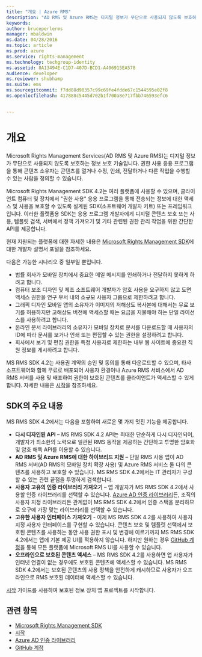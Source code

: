 ```yaml
---
title: "개요 | Azure RMS"
description: "AD RMS 및 Azure RMS는 디지털 정보가 무단으로 사용되지 않도록 보호하는 정보 보호 기술입니다."
keywords: 
author: bruceperlerms
manager: mbaldwin
ms.date: 04/28/2016
ms.topic: article
ms.prod: azure
ms.service: rights-management
ms.technology: techgroup-identity
ms.assetid: 8A13494E-C1D7-407D-BCD1-A406915EA578
audience: developer
ms.reviewer: shubhamp
ms.suite: ems
ms.sourcegitcommit: f7dd88d90357c99c69fe4fdde67c1544595e02f8
ms.openlocfilehash: 417888c5445d702b1f700a8e717fbb746593efc6


---
```


# 개요


Microsoft Rights Management Services(AD RMS 및 Azure RMS)는 디지털 정보가 무단으로 사용되지 않도록 보호하는 정보 보호 기술입니다. 권한 사용 응용 프로그램을 통해 콘텐츠 소유자는 콘텐츠를 열거나 수정, 인쇄, 전달하거나 다른 작업을 수행할 수 있는 사람을 정의할 수 있습니다.

Microsoft Rights Management SDK 4.2는 여러 플랫폼에 사용할 수 있으며, 클라이언트 컴퓨터 및 장치에서 "권한 사용" 응용 프로그램을 통해 전송되는 정보에 대한 액세스 및 사용을 보호할 수 있도록 설계된 SDK(소프트웨어 개발자 키트) 또는 프레임워크입니다. 이러한 플랫폼용 SDK는 응용 프로그램 개발자에게 디지털 콘텐츠 보호 또는 사용, 템플릿 검색, 서버에서 정책 가져오기 및 기타 관련된 권한 관리 작업을 위한 간단한 API를 제공합니다.

현재 지원되는 플랫폼에 대한 자세한 내용은 [Microsoft Rights Management SDK](active-directory-rights-management-services-multi-platform-thin-client-sdk-portal.md)에 대한 개발자 설명서 포털을 참조하세요.

다음은 가능한 시나리오 중 일부일 뿐입니다.

-   법률 회사가 모바일 장치에서 중요한 메일 메시지를 인쇄하거나 전달하지 못하게 하려고 합니다.
-   컴퓨터 보조 디자인 및 제조 소프트웨어 개발자가 암호 사용을 요구하지 않고 도면 액세스 권한을 연구 부서 내의 소규모 사용자 그룹으로 제한하려고 합니다.
-   그래픽 디자인 모바일 앱의 소유자가 이미지의 저해상도 복사본에 대해서는 무료 보기를 허용하지만 고해상도 버전에 액세스할 때는 요금을 지불해야 하는 단일 라이선스를 사용하려고 합니다.
-   온라인 문서 라이브러리의 소유자가 모바일 장치로 문서를 다운로드할 때 사용자의 ID에 따라 문서를 보거나 인쇄 또는 편집할 수 있는 권한을 설정하려고 합니다.
-   회사에서 보기 및 편집 권한을 특정 사용자로 제한하는 내부 웹 사이트에 중요한 직원 정보를 게시하려고 합니다.

MS RMS SDK 4.2는 사용권 계약의 승인 및 동의를 통해 다운로드할 수 있으며, 타사 소프트웨어와 함께 무료로 배포되어 사용자 환경이나 Azure RMS 서비스에서 AD RMS 서버를 사용 및 배포하여 권한이 보호된 콘텐츠를 클라이언트가 액세스할 수 있게 합니다. 자세한 내용은 [시작](get-started.md)을 참조하세요.

## SDK의 주요 내용


MS RMS SDK 4.2에서는 다음을 포함하여 새로운 몇 가지 멋진 기능을 제공합니다.

-   **다시 디자인된 API** – MS RMS SDK 4.2 API는 최대한 단순하게 다시 디자인되어, 개발자가 최소한의 노력으로 일관된 RMS 동작을 제공하는 간단하고 투명한 암호화 및 암호 해독 API를 이용할 수 있습니다.
-   **AD RMS 및 Azure RMS에 대한 하이브리드 지원** – 단일 RMS 사용 앱이 AD RMS 서버(AD RMS의 모바일 장치 확장 사용) 및 Azure RMS 서비스 둘 다의 콘텐츠를 사용하고 보호할 수 있습니다. MS RMS SDK 4.2에서는 IT 관리자가 구성할 수 있는 관련 끝점을 투명하게 검색합니다.
-   **사용자 고유의 인증 라이브러리 가져오기** – 앱 개발자가 MS RMS SDK 4.2에서 사용할 인증 라이브러리를 선택할 수 있습니다. [Azure AD 인증 라이브러리](https://msdn.microsoft.com/library/jj573266.aspx)든, 조직의 사용자 지정 라이브러리든 관계없이 MS RMS SDK 4.2에서 인증 스택을 분리하므로 요구에 가장 맞는 라이브러리를 선택할 수 있습니다.
-   **고유한 사용자 인터페이스 가져오기** - 이제 MS RMS SDK 4.2를 사용하여 사용자 지정 사용자 인터페이스를 구현할 수 있습니다. 콘텐츠 보호 및 템플릿 선택에서 보호된 콘텐츠를 사용하는 동안 사용 권한 표시 및 변경에 이르기까지 MS RMS SDK 4.2에서는 앱에 기본 제공 UI를 적용하지 않습니다. 하지만 원하는 경우 [GitHub 계정](https://github.com/AzureAD/)을 통해 모든 플랫폼에 Microsoft RMS UI를 사용할 수 있습니다.
-   **오프라인으로 보호된 콘텐츠 액세스** – MS RMS SDK 4.2를 사용하면 앱 사용자가 인터넷 연결이 없는 경우에도 보호된 콘텐츠에 액세스할 수 있습니다. MS RMS SDK 4.2에서는 보호된 콘텐츠의 사용 정책을 안전하게 캐시하므로 사용자가 오프라인으로 RMS 보호된 데이터에 액세스할 수 있습니다.

[시작](get-started.md) 가이드를 사용하여 보호된 정보 장치 앱 프로젝트를 시작합니다.

## 관련 항목

* [Microsoft Rights Management SDK](active-directory-rights-management-services-multi-platform-thin-client-sdk-portal.md)
* [시작](get-started.md)
* [Azure AD 인증 라이브러리](https://msdn.microsoft.com/en-us/library/jj573266.aspx)
* [GitHub 계정](https://github.com/AzureAD/)
 

 






<!--HONumber=Jun16_HO4-->


